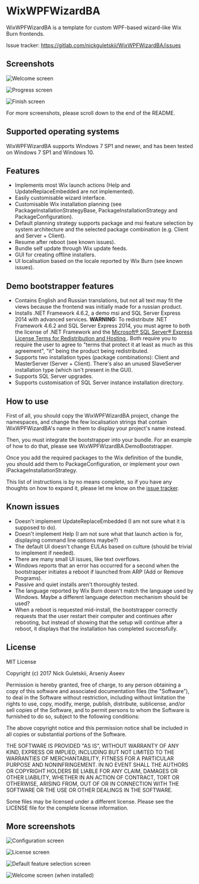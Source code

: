 # WixWPFWizardBA

WixWPFWizardBA is a template for custom WPF-based wizard-like Wix Burn frontends.

Issue tracker: https://gitlab.com/nickguletskii/WixWPFWizardBA/issues

## Screenshots

![Welcome screen](screenshots/welcome1.PNG)

![Progress screen](screenshots/progress.PNG)

![Finish screen](screenshots/finish.PNG)

For more screenshots, please scroll down to the end of the README.

## Supported operating systems

WixWPFWizardBA supports Windows 7 SP1 and newer, and has been tested on Windows 7 SP1 and Windows 10.

## Features

* Implements most Wix launch actions (Help and UpdateReplaceEmbedded are not implemented).
* Easily customisable wizard interface.
* Customisable Wix installation planning (see PackageInstallationStrategyBase, PackageInstallationStrategy and PackageConfiguration).
* Default planning strategy supports package and msi feature selection by system architecture and the selected package combination (e.g. Client and Server + Client).
* Resume after reboot (see known issues).
* Bundle self update through Wix update feeds.
* GUI for creating offline installers.
* UI localisation based on the locale reported by Wix Burn (see known issues).

## Demo bootstrapper features

* Contains English and Russian translations, but not all text may fit the views because the frontend was initially made for a russian product.
* Installs .NET Framework 4.6.2, a demo msi and SQL Server Express 2014 with advanced services. **WARNING:** To redistribute .NET Framework 4.6.2 and SQL Server Express 2014, you must agree to both the license of .NET Framework and the [Microsoft® SQL Server® Express License Terms for Redistribution and Hosting
](https://www.microsoft.com/en-us/download/details.aspx?id=29693). Both require you to require the user to agree to "terms that protect it at least as much as this agreement", "it" being the product being redistributed.
* Supports two installation types (package combinations): Client and MasterServer (Server + Client). There's also an unused SlaveServer installation type (which isn't present in the GUI).
* Supports SQL Server upgrades.
* Supports customisation of SQL Server instance installation directory.

## How to use

First of all, you should copy the WixWPFWizardBA project, change the namespaces, and change the few localisation strings that contain WixWPFWizardBA's name in them to display your project's name instead.

Then, you must integrate the bootstrapper into your bundle. For an example of how to do that, please see WixWPFWizardBA.DemoBootstrapper.

Once you add the required packages to the Wix definition of the bundle, you should add them to PackageConfiguration, or implement your own IPackageInstallationStrategy.

This list of instructions is by no means complete, so if you have any thoughts on how to expand it, please let me know on the [issue tracker](https://gitlab.com/nickguletskii/WixWPFWizardBA/issues).

## Known issues

* Doesn't implement UpdateReplaceEmbedded (I am not sure what it is supposed to do).
* Doesn't implement Help (I am not sure what that launch action is for, displaying command line options maybe?)
* The default UI doesn't change EULAs based on culture (should be trivial to implement if needed).
* There are many small UI issues, like text overflows.
* Windows reports that an error has occurred for a second when the bootstrapper initiates a reboot if launched from ARP (Add or Remove Programs).
* Passive and quiet installs aren't thoroughly tested.
* The language reported by Wix Burn doesn't match the language used by Windows. Maybe a different language detection mechanism should be used?
* When a reboot is requested mid-install, the bootstrapper correctly requests that the user restart their computer and continues after rebooting, but instead of showing that the setup will continue after a reboot, it displays that the installation has completed successfully.

## License

MIT License

Copyright (c) 2017 Nick Guletskii, Arseniy Aseev

Permission is hereby granted, free of charge, to any person obtaining a copy
of this software and associated documentation files (the "Software"), to deal
in the Software without restriction, including without limitation the rights
to use, copy, modify, merge, publish, distribute, sublicense, and/or sell
copies of the Software, and to permit persons to whom the Software is
furnished to do so, subject to the following conditions:

The above copyright notice and this permission notice shall be included in all
copies or substantial portions of the Software.

THE SOFTWARE IS PROVIDED "AS IS", WITHOUT WARRANTY OF ANY KIND, EXPRESS OR
IMPLIED, INCLUDING BUT NOT LIMITED TO THE WARRANTIES OF MERCHANTABILITY,
FITNESS FOR A PARTICULAR PURPOSE AND NONINFRINGEMENT. IN NO EVENT SHALL THE
AUTHORS OR COPYRIGHT HOLDERS BE LIABLE FOR ANY CLAIM, DAMAGES OR OTHER
LIABILITY, WHETHER IN AN ACTION OF CONTRACT, TORT OR OTHERWISE, ARISING FROM,
OUT OF OR IN CONNECTION WITH THE SOFTWARE OR THE USE OR OTHER DEALINGS IN THE
SOFTWARE.

Some files may be licensed under a different license. Please see the LICENSE file for the complete license information.

## More screenshots

![Configuration screen](screenshots/configure.PNG)

![License screen](screenshots/license.PNG)

![Default feature selection screen](screenshots/features.PNG)

![Welcome screen (when installed)](screenshots/welcome2.PNG)